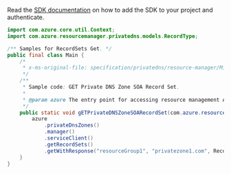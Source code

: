 Read the [SDK documentation](https://github.com/Azure/azure-sdk-for-java/blob/azure-resourcemanager_2.15.0/sdk/resourcemanager/azure-resourcemanager/README.md) on how to add the SDK to your project and authenticate.

```java
import com.azure.core.util.Context;
import com.azure.resourcemanager.privatedns.models.RecordType;

/** Samples for RecordSets Get. */
public final class Main {
    /*
     * x-ms-original-file: specification/privatedns/resource-manager/Microsoft.Network/stable/2018-09-01/examples/RecordSetSOAGet.json
     */
    /**
     * Sample code: GET Private DNS Zone SOA Record Set.
     *
     * @param azure The entry point for accessing resource management APIs in Azure.
     */
    public static void gETPrivateDNSZoneSOARecordSet(com.azure.resourcemanager.AzureResourceManager azure) {
        azure
            .privateDnsZones()
            .manager()
            .serviceClient()
            .getRecordSets()
            .getWithResponse("resourceGroup1", "privatezone1.com", RecordType.SOA, "@", Context.NONE);
    }
}
```
